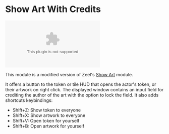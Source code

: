 # Show Art With Credits
![Downloads](https://img.shields.io/github/downloads/HadaIonut/Foundry-Show-Art/latest/module.zip?style=for-the-badge)

This module is a modified version of Zeel's [Show Art](https://github.com/zeel01/TokenHUDArtButton) module.

It offers a button to the token or tile HUD that opens the actor's token, or their artwork on right click. 
The displayed window contains an input field for crediting the author of the art with the option to lock the field. 
It also adds shortcuts keybindings:
 - Shift+Z: Show token to everyone
 - Shift+X: Show artwork to everyone
 - Shift+V: Open token for yourself
 - Shift+B: Open artwork for yourself


